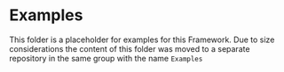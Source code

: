 Examples
========

This folder is a placeholder for examples for this Framework. Due to size considerations the content of this folder was moved to a separate repository in the same group with the name ```Examples```
